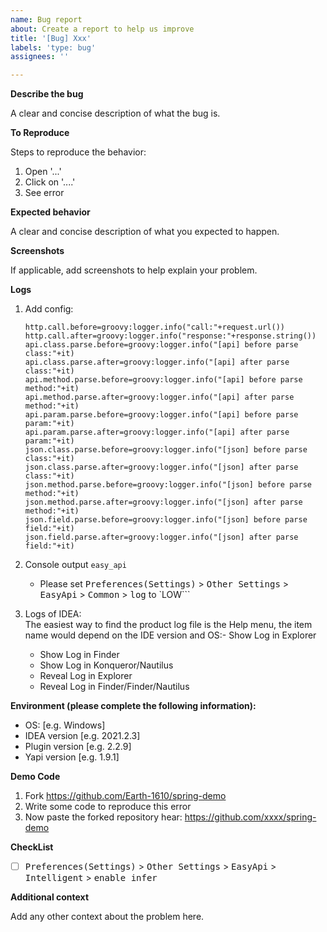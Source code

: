 ```yaml
---
name: Bug report
about: Create a report to help us improve
title: '[Bug] Xxx'
labels: 'type: bug'
assignees: ''

---
```


**Describe the bug**

A clear and concise description of what the bug is.

**To Reproduce**

Steps to reproduce the behavior:

1. Open '...'
2. Click on '....'
3. See error

**Expected behavior**

A clear and concise description of what you expected to happen.

**Screenshots**

If applicable, add screenshots to help explain your problem.

**Logs**

1. Add config:
   
   ```properties
   http.call.before=groovy:logger.info("call:"+request.url())
   http.call.after=groovy:logger.info("response:"+response.string())
   api.class.parse.before=groovy:logger.info("[api] before parse class:"+it)
   api.class.parse.after=groovy:logger.info("[api] after parse class:"+it)
   api.method.parse.before=groovy:logger.info("[api] before parse method:"+it)
   api.method.parse.after=groovy:logger.info("[api] after parse method:"+it)
   api.param.parse.before=groovy:logger.info("[api] before parse param:"+it)
   api.param.parse.after=groovy:logger.info("[api] after parse param:"+it)
   json.class.parse.before=groovy:logger.info("[json] before parse class:"+it)
   json.class.parse.after=groovy:logger.info("[json] after parse class:"+it)
   json.method.parse.before=groovy:logger.info("[json] before parse method:"+it)
   json.method.parse.after=groovy:logger.info("[json] after parse method:"+it)
   json.field.parse.before=groovy:logger.info("[json] before parse field:"+it)
   json.field.parse.after=groovy:logger.info("[json] after parse field:"+it)
   ```

2. Console output `easy_api`
   - Please set <kbd>Preferences(Settings)</kbd> > <kbd>Other Settings</kbd> > <kbd>EasyApi</kbd> > <kbd> Common</kbd> > <kbd>log</kbd> to `LOW```
   
3. Logs of IDEA: <br>
   The easiest way to find the product log file is the Help menu, the item name would depend on the IDE version and OS:- Show Log in Explorer
   - Show Log in Finder
   - Show Log in Konqueror/Nautilus
   - Reveal Log in Explorer
   - Reveal Log in Finder/Finder/Nautilus

**Environment (please complete the following information):**
 - OS: [e.g. Windows]
 - IDEA version [e.g. 2021.2.3]
 - Plugin version [e.g. 2.2.9]
 - Yapi version [e.g. 1.9.1]

**Demo Code**

1. Fork https://github.com/Earth-1610/spring-demo
2. Write some code to reproduce this error
3. Now paste the forked repository hear: https://github.com/xxxx/spring-demo

**CheckList**

   - [ ] <kbd>Preferences(Settings)</kbd> > <kbd>Other Settings</kbd> > <kbd>EasyApi</kbd> > <kbd> Intelligent</kbd> > <kbd>enable infer</kbd>

**Additional context**

Add any other context about the problem here.
